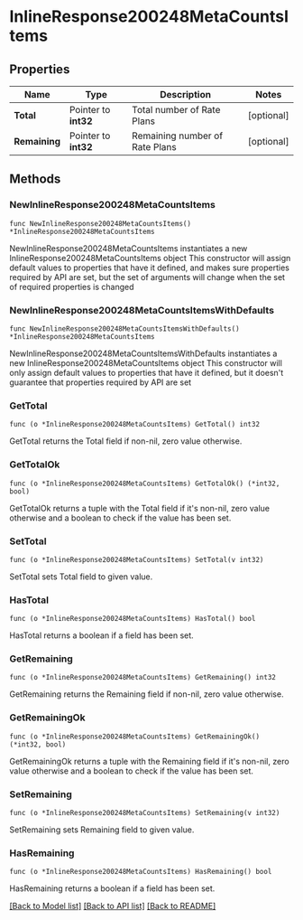 # InlineResponse200248MetaCountsItems

## Properties

Name | Type | Description | Notes
------------ | ------------- | ------------- | -------------
**Total** | Pointer to **int32** | Total number of Rate Plans | [optional] 
**Remaining** | Pointer to **int32** | Remaining number of Rate Plans | [optional] 

## Methods

### NewInlineResponse200248MetaCountsItems

`func NewInlineResponse200248MetaCountsItems() *InlineResponse200248MetaCountsItems`

NewInlineResponse200248MetaCountsItems instantiates a new InlineResponse200248MetaCountsItems object
This constructor will assign default values to properties that have it defined,
and makes sure properties required by API are set, but the set of arguments
will change when the set of required properties is changed

### NewInlineResponse200248MetaCountsItemsWithDefaults

`func NewInlineResponse200248MetaCountsItemsWithDefaults() *InlineResponse200248MetaCountsItems`

NewInlineResponse200248MetaCountsItemsWithDefaults instantiates a new InlineResponse200248MetaCountsItems object
This constructor will only assign default values to properties that have it defined,
but it doesn't guarantee that properties required by API are set

### GetTotal

`func (o *InlineResponse200248MetaCountsItems) GetTotal() int32`

GetTotal returns the Total field if non-nil, zero value otherwise.

### GetTotalOk

`func (o *InlineResponse200248MetaCountsItems) GetTotalOk() (*int32, bool)`

GetTotalOk returns a tuple with the Total field if it's non-nil, zero value otherwise
and a boolean to check if the value has been set.

### SetTotal

`func (o *InlineResponse200248MetaCountsItems) SetTotal(v int32)`

SetTotal sets Total field to given value.

### HasTotal

`func (o *InlineResponse200248MetaCountsItems) HasTotal() bool`

HasTotal returns a boolean if a field has been set.

### GetRemaining

`func (o *InlineResponse200248MetaCountsItems) GetRemaining() int32`

GetRemaining returns the Remaining field if non-nil, zero value otherwise.

### GetRemainingOk

`func (o *InlineResponse200248MetaCountsItems) GetRemainingOk() (*int32, bool)`

GetRemainingOk returns a tuple with the Remaining field if it's non-nil, zero value otherwise
and a boolean to check if the value has been set.

### SetRemaining

`func (o *InlineResponse200248MetaCountsItems) SetRemaining(v int32)`

SetRemaining sets Remaining field to given value.

### HasRemaining

`func (o *InlineResponse200248MetaCountsItems) HasRemaining() bool`

HasRemaining returns a boolean if a field has been set.


[[Back to Model list]](../README.md#documentation-for-models) [[Back to API list]](../README.md#documentation-for-api-endpoints) [[Back to README]](../README.md)



